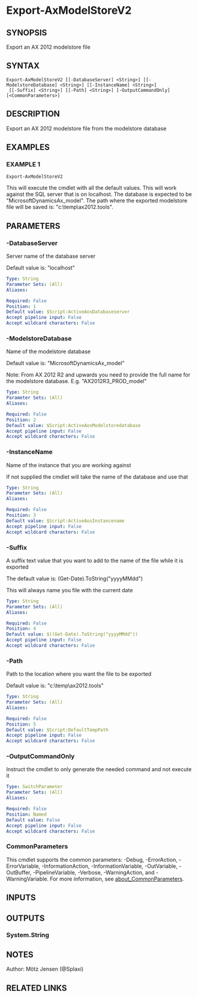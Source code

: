 ﻿---
external help file: ax2012.tools-help.xml
Module Name: ax2012.tools
online version:
schema: 2.0.0
---

# Export-AxModelStoreV2

## SYNOPSIS
Export an AX 2012 modelstore file

## SYNTAX

```
Export-AxModelStoreV2 [[-DatabaseServer] <String>] [[-ModelstoreDatabase] <String>] [[-InstanceName] <String>]
 [[-Suffix] <String>] [[-Path] <String>] [-OutputCommandOnly] [<CommonParameters>]
```

## DESCRIPTION
Export an AX 2012 modelstore file from the modelstore database

## EXAMPLES

### EXAMPLE 1
```
Export-AxModelStoreV2
```

This will execute the cmdlet with all the default values.
This will work against the SQL server that is on localhost.
The database is expected to be "MicrosoftDynamicsAx_model".
The path where the exported modelstore file will be saved is: "c:\temp\ax2012.tools".

## PARAMETERS

### -DatabaseServer
Server name of the database server

Default value is: "localhost"

```yaml
Type: String
Parameter Sets: (All)
Aliases:

Required: False
Position: 1
Default value: $Script:ActiveAosDatabaseserver
Accept pipeline input: False
Accept wildcard characters: False
```

### -ModelstoreDatabase
Name of the modelstore database

Default value is: "MicrosoftDynamicsAx_model"

Note: From AX 2012 R2 and upwards you need to provide the full name for the modelstore database.
E.g.
"AX2012R3_PROD_model"

```yaml
Type: String
Parameter Sets: (All)
Aliases:

Required: False
Position: 2
Default value: $Script:ActiveAosModelstoredatabase
Accept pipeline input: False
Accept wildcard characters: False
```

### -InstanceName
Name of the instance that you are working against

If not supplied the cmdlet will take the name of the database and use that

```yaml
Type: String
Parameter Sets: (All)
Aliases:

Required: False
Position: 3
Default value: $Script:ActiveAosInstancename
Accept pipeline input: False
Accept wildcard characters: False
```

### -Suffix
A suffix text value that you want to add to the name of the file while it is exported

The default value is: (Get-Date).ToString("yyyyMMdd")

This will always name you file with the current date

```yaml
Type: String
Parameter Sets: (All)
Aliases:

Required: False
Position: 4
Default value: $((Get-Date).ToString("yyyyMMdd"))
Accept pipeline input: False
Accept wildcard characters: False
```

### -Path
Path to the location where you want the file to be exported

Default value is: "c:\temp\ax2012.tools"

```yaml
Type: String
Parameter Sets: (All)
Aliases:

Required: False
Position: 5
Default value: $Script:DefaultTempPath
Accept pipeline input: False
Accept wildcard characters: False
```

### -OutputCommandOnly
Instruct the cmdlet to only generate the needed command and not execute it

```yaml
Type: SwitchParameter
Parameter Sets: (All)
Aliases:

Required: False
Position: Named
Default value: False
Accept pipeline input: False
Accept wildcard characters: False
```

### CommonParameters
This cmdlet supports the common parameters: -Debug, -ErrorAction, -ErrorVariable, -InformationAction, -InformationVariable, -OutVariable, -OutBuffer, -PipelineVariable, -Verbose, -WarningAction, and -WarningVariable. For more information, see [about_CommonParameters](http://go.microsoft.com/fwlink/?LinkID=113216).

## INPUTS

## OUTPUTS

### System.String
## NOTES
Author: Mötz Jensen (@Splaxi)

## RELATED LINKS
